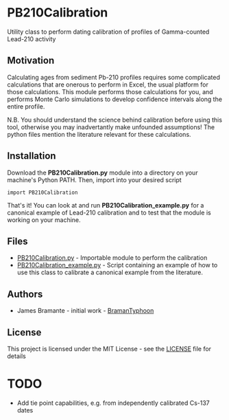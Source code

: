 # PB210Calibration
Utility class to perform dating calibration of profiles of Gamma-counted Lead-210 activity

## Motivation
Calculating ages from sediment Pb-210 profiles requires some complicated calculations that are onerous to perform in Excel, the usual platform for those calculations. This module performs those calculations for you, and performs Monte Carlo simulations to develop confidence intervals along the entire profile.

N.B. You should understand the science behind calibration before using this tool, otherwise you may inadvertantly make unfounded assumptions! The python files mention the literature relevant for these calculations.

## Installation
Download the __PB210Calibration.py__ module into a directory on your machine's Python PATH. Then, import into your desired script
```
import PB210Calibration
```
That's it!  You can look at and run __PB210Calibration_example.py__ for a canonical example of Lead-210 calibration and to test that the module is working on your machine.

## Files
* [PB210Calibration.py](PB210Calibration.py) - Importable module to perform the calibration
* [PB210Calibration_example.py](PB210Calibration_example.py) - Script containing an example of how to use this class to calibrate a canonical example from the literature.

## Authors
* James Bramante - initial work - [BramanTyphoon](https://github.com/BramanTyphoon)

## License
This project is licensed under the MIT License - see the [LICENSE](LICENSE) file for details

# TODO

* Add tie point capabilities, e.g. from independently calibrated Cs-137 dates



